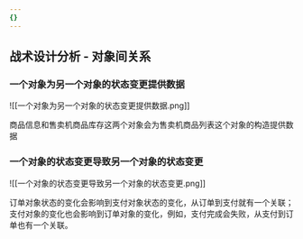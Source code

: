 ```yaml
---
{}
---
```



## 战术设计分析 - 对象间关系

### 一个对象为另一个对象的状态变更提供数据

![[一个对象为另一个对象的状态变更提供数据.png]]

商品信息和售卖机商品库存这两个对象会为售卖机商品列表这个对象的构造提供数据

### 一个对象的状态变更导致另一个对象的状态变更

![[一个对象的状态变更导致另一个对象的状态变更.png]]

订单对象状态的变化会影响到支付对象状态的变化，从订单到支付就有一个关联；
支付对象的变化也会影响到订单对象的变化，例如，支付完成会失败，从支付到订单也有一个关联。